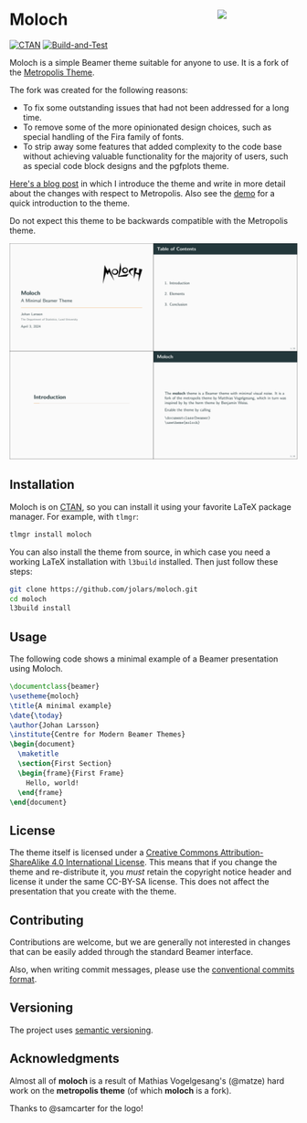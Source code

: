 # Moloch <a href="https://ctan.org/pkg/moloch"><img src="https://github.com/jolars/moloch/raw/main/assets/moloch-logo.svg" align="right" width="140" /></a>

[![CTAN](https://img.shields.io/badge/dynamic/json?url=https%3A%2F%2Fctan.org%2Fjson%2F2.0%2Fpkg%2Fmoloch&query=%24.version.number&logo=latex&label=CTAN)](https://ctan.org/pkg/moloch)
[![Build-and-Test](https://github.com/jolars/moloch/actions/workflows/build-and-test.yml/badge.svg)](https://github.com/jolars/moloch/actions/workflows/build-and-test.yml)

Moloch is a simple Beamer theme suitable for anyone to use. It is
a fork of the [Metropolis Theme](https://github.com/matze/mtheme).

The fork was created for the following reasons:

- To fix some outstanding issues that had not been addressed for a long time.
- To remove some of the more opinionated design choices, such as special handling of the Fira family of fonts.
- To strip away some features that added complexity to the code base without achieving valuable functionality for the majority of users, such as special code block designs and the pgfplots theme.

[Here's a blog post](https://jolars.co/blog/2024-05-30-moloch/) in which I introduce the theme and write in more detail about the changes with respect to Metropolis.
Also see the [demo](examples/demo/demo.pdf) for a quick introduction to the theme.

Do not expect this theme to be backwards compatible with the Metropolis theme.

![Screenshot](https://raw.githubusercontent.com/jolars/moloch/main/assets/screenshot.svg)

## Installation

Moloch is on [CTAN](https://ctan.org/pkg/moloch), so you can install it using your favorite LaTeX package manager. For example, with `tlmgr`:

```bash
tlmgr install moloch
```

You can also install the theme from source, in which case you need a working LaTeX installation with `l3build` installed. Then just follow these steps:

```bash
git clone https://github.com/jolars/moloch.git
cd moloch
l3build install
```

## Usage

The following code shows a minimal example of a Beamer presentation using
Moloch.

```latex
\documentclass{beamer}
\usetheme{moloch}
\title{A minimal example}
\date{\today}
\author{Johan Larsson}
\institute{Centre for Modern Beamer Themes}
\begin{document}
  \maketitle
  \section{First Section}
  \begin{frame}{First Frame}
    Hello, world!
  \end{frame}
\end{document}
```

## License

The theme itself is licensed under a [Creative Commons Attribution-ShareAlike
4.0 International License](http://creativecommons.org/licenses/by-sa/4.0/). This
means that if you change the theme and re-distribute it, you _must_ retain the
copyright notice header and license it under the same CC-BY-SA license. This
does not affect the presentation that you create with the theme.

## Contributing

Contributions are welcome, but we are generally not interested in changes that can be easily added through the standard Beamer interface.

Also, when writing commit messages, please use the [conventional commits format](https://www.conventionalcommits.org/en/v1.0.0/).

## Versioning

The project uses [semantic versioning](https://semver.org).

## Acknowledgments

Almost all of **moloch** is a result of Mathias Vogelgesang's (@matze) hard work on the
**metropolis theme** (of which **moloch** is a fork).

Thanks to @samcarter for the logo!
